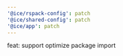 ```yaml
---
'@ice/rspack-config': patch
'@ice/shared-config': patch
'@ice/app': patch
---
```


feat: support optimize package import
